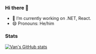 ### Hi there 👋

- 🔭 I’m currently working on .NET, React.
- 😄 Pronouns: He/him


### Stats

[![Van's GitHub stats](https://github-readme-stats.vercel.app/api?username=vantm&theme=dark)](https://github.com/vantm)

<!--
**tmvan/tmvan** is a ✨ _special_ ✨ repository because its `README.md` (this file) appears on your GitHub profile.

Here are some ideas to get you started:

- 🔭 I’m currently working on ...
- 🌱 I’m currently learning ...
- 👯 I’m looking to collaborate on ...
- 🤔 I’m looking for help with ...
- 💬 Ask me about ...
- 📫 How to reach me: ...
- 😄 Pronouns: ...
- ⚡ Fun fact: ...
-->

